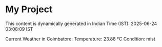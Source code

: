 # My Project

This content is dynamically generated in Indian Time (IST): 2025-06-24 03:08:09 IST


Current Weather in Coimbatore:
Temperature: 23.88 °C
Condition: mist
